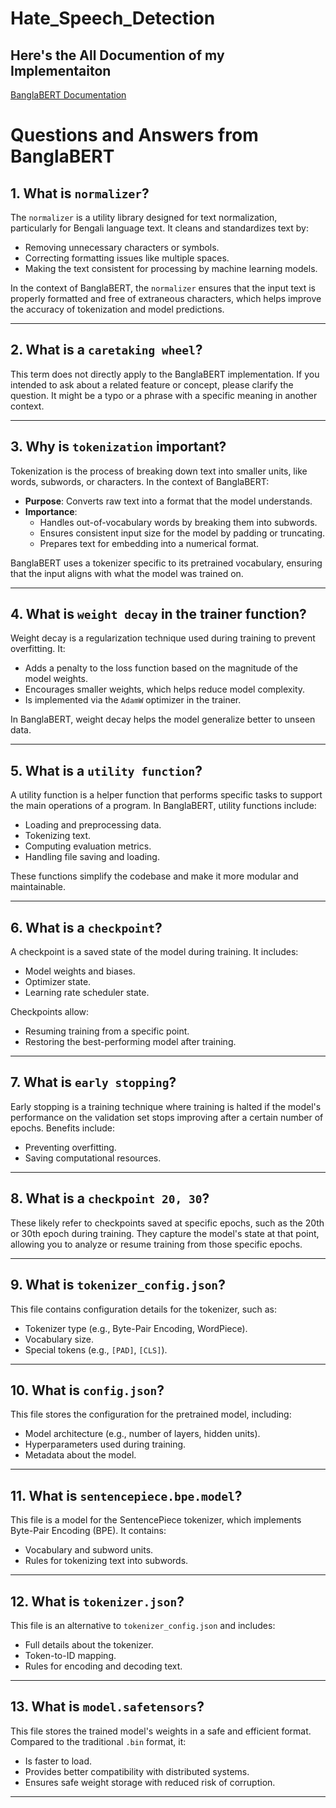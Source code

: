 # Hate_Speech_Detection

## Here's the All Documention of my Implementaiton 

[BanglaBERT Documentation](https://github.com/tajuar-akash-hub/Bengali_Hate_Speech_Detection_Using_BanglaBERT_-_XLM_R_/files/BanglaBERT.md)


# Questions and Answers from BanglaBERT

## 1. What is `normalizer`?
The `normalizer` is a utility library designed for text normalization, particularly for Bengali language text. It cleans and standardizes text by:
- Removing unnecessary characters or symbols.
- Correcting formatting issues like multiple spaces.
- Making the text consistent for processing by machine learning models.

In the context of BanglaBERT, the `normalizer` ensures that the input text is properly formatted and free of extraneous characters, which helps improve the accuracy of tokenization and model predictions.

---

## 2. What is a `caretaking wheel`?
This term does not directly apply to the BanglaBERT implementation. If you intended to ask about a related feature or concept, please clarify the question. It might be a typo or a phrase with a specific meaning in another context.

---

## 3. Why is `tokenization` important?
Tokenization is the process of breaking down text into smaller units, like words, subwords, or characters. In the context of BanglaBERT:
- **Purpose**: Converts raw text into a format that the model understands.
- **Importance**:
  - Handles out-of-vocabulary words by breaking them into subwords.
  - Ensures consistent input size for the model by padding or truncating.
  - Prepares text for embedding into a numerical format.

BanglaBERT uses a tokenizer specific to its pretrained vocabulary, ensuring that the input aligns with what the model was trained on.

---

## 4. What is `weight decay` in the trainer function?
Weight decay is a regularization technique used during training to prevent overfitting. It:
- Adds a penalty to the loss function based on the magnitude of the model weights.
- Encourages smaller weights, which helps reduce model complexity.
- Is implemented via the `AdamW` optimizer in the trainer.

In BanglaBERT, weight decay helps the model generalize better to unseen data.

---

## 5. What is a `utility function`?
A utility function is a helper function that performs specific tasks to support the main operations of a program. In BanglaBERT, utility functions include:
- Loading and preprocessing data.
- Tokenizing text.
- Computing evaluation metrics.
- Handling file saving and loading.

These functions simplify the codebase and make it more modular and maintainable.

---

## 6. What is a `checkpoint`?
A checkpoint is a saved state of the model during training. It includes:
- Model weights and biases.
- Optimizer state.
- Learning rate scheduler state.

Checkpoints allow:
- Resuming training from a specific point.
- Restoring the best-performing model after training.

---

## 7. What is `early stopping`?
Early stopping is a training technique where training is halted if the model's performance on the validation set stops improving after a certain number of epochs. Benefits include:
- Preventing overfitting.
- Saving computational resources.

---

## 8. What is a `checkpoint 20, 30`?
These likely refer to checkpoints saved at specific epochs, such as the 20th or 30th epoch during training. They capture the model's state at that point, allowing you to analyze or resume training from those specific epochs.

---

## 9. What is `tokenizer_config.json`?
This file contains configuration details for the tokenizer, such as:
- Tokenizer type (e.g., Byte-Pair Encoding, WordPiece).
- Vocabulary size.
- Special tokens (e.g., `[PAD]`, `[CLS]`).

---

## 10. What is `config.json`?
This file stores the configuration for the pretrained model, including:
- Model architecture (e.g., number of layers, hidden units).
- Hyperparameters used during training.
- Metadata about the model.

---

## 11. What is `sentencepiece.bpe.model`?
This file is a model for the SentencePiece tokenizer, which implements Byte-Pair Encoding (BPE). It contains:
- Vocabulary and subword units.
- Rules for tokenizing text into subwords.

---

## 12. What is `tokenizer.json`?
This file is an alternative to `tokenizer_config.json` and includes:
- Full details about the tokenizer.
- Token-to-ID mapping.
- Rules for encoding and decoding text.

---

## 13. What is `model.safetensors`?
This file stores the trained model's weights in a safe and efficient format. Compared to the traditional `.bin` format, it:
- Is faster to load.
- Provides better compatibility with distributed systems.
- Ensures safe weight storage with reduced risk of corruption.

---

